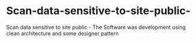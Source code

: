 # Scan-data-sensitive-to-site-public-
Scan data sensitive to site public - The Software was development using clean architecture and some designer pattern
